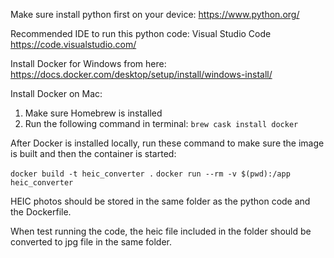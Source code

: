 Make sure install python first on your device:
https://www.python.org/

Recommended IDE to run this python code:
Visual Studio Code
https://code.visualstudio.com/

Install Docker for Windows from here:
https://docs.docker.com/desktop/setup/install/windows-install/

Install Docker on Mac:
1. Make sure Homebrew is installed
2. Run the following command in terminal: ```brew cask install docker```

After Docker is installed locally, run these command to make sure the image is built and then the container is started:

```docker build -t heic_converter .``` 
```docker run --rm -v $(pwd):/app heic_converter```

HEIC photos should be stored in the same folder as the python code and the Dockerfile.

When test running the code, the heic file included in the folder should be converted to jpg file in the same folder.
